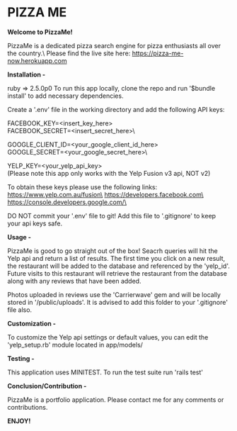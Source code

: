 # PIZZA ME

**Welcome to PizzaMe!**

PizzaMe is a dedicated pizza search engine for pizza enthusiasts all over the country.\ 
Please find the live site here: https://pizza-me-now.herokuapp.com

**Installation -**

ruby => 2.5.0p0
To run this app locally, clone the repo and run '$bundle install' to add necessary dependencies.

Create a '.env' file in the working directory and add the following API keys:

FACEBOOK_KEY=<insert_key_here>\
FACEBOOK_SECRET=<insert_secret_here>\

GOOGLE_CLIENT_ID=<your_google_client_id_here>\
GOOGLE_SECRET=<your_google_secret_here>\

YELP_KEY=<your_yelp_api_key>\
(Please note this app only works with the Yelp Fusion v3 api, NOT v2)

To obtain these keys please use the following links:\
https://www.yelp.com.au/fusion\
https://developers.facebook.com\
https://console.developers.google.com/\

DO NOT commit your '.env' file to git! Add this file to '.gitignore' to keep your api keys safe.

**Usage -** 

PizzaMe is good to go straight out of the box! Seacrh queries will hit the Yelp api and return a list of results. 
The first time you click on a new result, the restaurant will be added to the database and referenced by the 'yelp_id'.
Future visits to this restaurant will retrieve the restaurant from the database along with any reviews that have been added.

Photos uploaded in reviews use the 'Carrierwave' gem and will be locally stored in '/public/uploads'. It is advised to add this folder to your '.gitignore' file also.

**Customization -**

To customize the Yelp api settings or default values, you can edit the 'yelp_setup.rb' module located in app/models/

**Testing -** 

This application uses MINITEST. To run the test suite run 'rails test'

**Conclusion/Contribution -**

PizzaMe is a portfolio application.
Please contact me for any comments or contributions.

**ENJOY!** 
